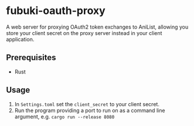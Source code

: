 # fubuki-oauth-proxy

A web server for proxying OAuth2 token exchanges to AniList, allowing you store your client secret on the proxy server instead in your client application.

## Prerequisites
* Rust

## Usage
1. In `Settings.toml` set the `client_secret` to your client secret.
2. Run the program providing a port to run on as a command line argument, e.g. `cargo run --release 8080`